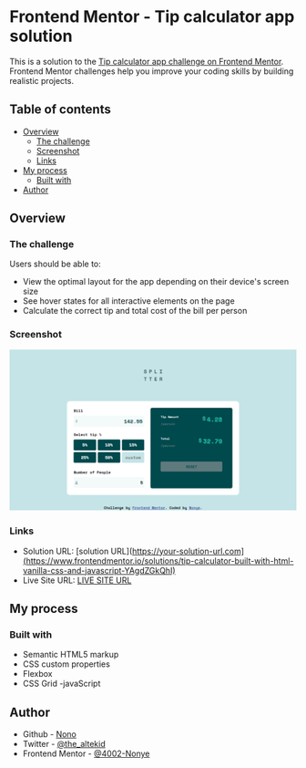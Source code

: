 # Frontend Mentor - Tip calculator app solution

This is a solution to the [Tip calculator app challenge on Frontend Mentor](https://www.frontendmentor.io/challenges/tip-calculator-app-ugJNGbJUX). Frontend Mentor challenges help you improve your coding skills by building realistic projects.

## Table of contents

- [Overview](#overview)
  - [The challenge](#the-challenge)
  - [Screenshot](#screenshot)
  - [Links](#links)
- [My process](#my-process)
  - [Built with](#built-with)
- [Author](#author)




## Overview

### The challenge

Users should be able to:

- View the optimal layout for the app depending on their device's screen size
- See hover states for all interactive elements on the page
- Calculate the correct tip and total cost of the bill per person

### Screenshot

![page-screenshot](Frontend-Mentor-Tip-calculator-app-.png)

### Links

- Solution URL: [solution URL](https://your-solution-url.com](https://www.frontendmentor.io/solutions/tip-calculator-built-with-html-vanilla-css-and-javascript-YAgdZGkQhI)
- Live Site URL: [LIVE SITE URL](https://4002-nonye.github.io/Tip-calculator-app/)

## My process

### Built with

- Semantic HTML5 markup
- CSS custom properties
- Flexbox
- CSS Grid
-javaScript


## Author

- Github - [Nono](https://github.com/4002-Nonye)
- Twitter - [@the_altekid](https://twitter.com/the_altekid)
- Frontend Mentor - [@4002-Nonye](https://www.frontendmentor.io/profile/4002-Nonye)



